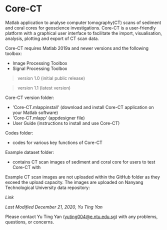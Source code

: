 # Core-CT

Matlab application to analyse computer tomography(CT) scans of sediment and coral cores for geoscience investigations. Core-CT is a user-friendly platform with a graphical user interface to facilitate the import, visualisation, analysis, plotting and export of CT scan data.

Core-CT requires Matlab 2019a and newer versions and the following toolbox:
  - Image Processing Toolbox
  - Signal Processing Toolbox

> version 1.0 (initial public release)

> version 1.1 (latest version)


Core-CT version folder:
  * 'Core-CT.mlappinstall' (download and install Core-CT application on your Matlab software)
  * 'Core-CT.mlapp' (appdesigner file)
  * User Guide (instructions to install and use Core-CT)


Codes folder: 
  * codes for various key functions of Core-CT


Example dataset folder: 
  * contains CT scan images of sediment and coral core for users to test Core-CT with 

Example CT scan images are not uploaded within the GitHub folder as they exceed the upload capacity. The images are uploaded on Nanyang Technological University data repository:

_Link_

_Last Modified December 21, 2020, Yu Ting Yan_

Please contact Yu Ting Yan (yuting004@e.ntu.edu.sg) with any problems, questions, or concerns.
